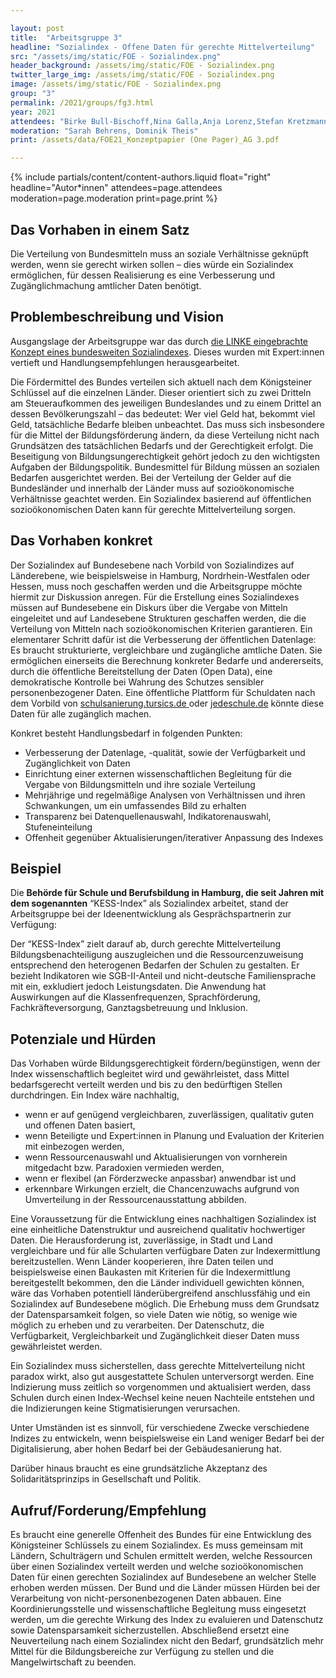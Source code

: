 ```yaml
---

layout: post
title:  "Arbeitsgruppe 3"
headline: "Sozialindex - Offene Daten für gerechte Mittelverteilung"
src: "/assets/img/static/FOE - Sozialindex.png"
header_background: /assets/img/static/FOE - Sozialindex.png
twitter_large_img: /assets/img/static/FOE - Sozialindex.png
image: /assets/img/static/FOE - Sozialindex.png
group: "3"
permalink: /2021/groups/fg3.html
year: 2021
attendees: "Birke Bull-Bischoff,Nina Galla,Anja Lorenz,Stefan Kretzmann,Elisabeth Koch,Denis Schulz,Björn Lefers"
moderation: "Sarah Behrens, Dominik Theis"
print: /assets/data/FOE21_Konzeptpapier (One Pager)_AG 3.pdf

---
```


{% include partials/content/content-authors.liquid float="right" headline="Autor*innen" attendees=page.attendees moderation=page.moderation print=page.print %}

## Das Vorhaben in einem Satz

Die Verteilung von Bundesmitteln muss an soziale Verhältnisse geknüpft werden, wenn sie gerecht wirken sollen – dies würde ein Sozialindex ermöglichen, für dessen Realisierung es eine Verbesserung und Zugänglichmachung amtlicher Daten benötigt.


## Problembeschreibung und Vision

Ausgangslage der Arbeitsgruppe war das durch [die LINKE eingebrachte Konzept eines bundesweiten Sozialindexes](/assets/data/FOE21_Pitch-Leitfaden_Linke.pdf). Dieses wurden mit Expert:innen vertieft und Handlungsempfehlungen herausgearbeitet.

Die Fördermittel des Bundes verteilen sich aktuell nach dem Königsteiner Schlüssel auf die einzelnen Länder. Dieser orientiert sich zu zwei Dritteln am Steueraufkommen des jeweiligen Bundeslandes und zu einem Drittel an dessen Bevölkerungszahl – das bedeutet: Wer viel Geld hat, bekommt viel Geld, tatsächliche Bedarfe bleiben unbeachtet. Das muss sich insbesondere für die Mittel der Bildungsförderung ändern, da diese Verteilung nicht nach Grundsätzen des tatsächlichen Bedarfs und der Gerechtigkeit erfolgt. Die Beseitigung von Bildungsungerechtigkeit gehört jedoch zu den wichtigsten Aufgaben der Bildungspolitik. Bundesmittel für Bildung müssen an sozialen Bedarfen ausgerichtet werden. Bei der Verteilung der Gelder auf die Bundesländer und innerhalb der Länder muss auf sozioökonomische Verhältnisse geachtet werden. Ein Sozialindex basierend auf öffentlichen sozioökonomischen Daten kann für gerechte Mittelverteilung sorgen.


## Das  Vorhaben konkret

Der Sozialindex auf Bundesebene nach Vorbild von Sozialindizes auf Länderebene, wie beispielsweise in Hamburg, Nordrhein-Westfalen oder Hessen, muss noch geschaffen werden und die Arbeitsgruppe möchte hiermit zur Diskussion anregen. Für die Erstellung eines Sozialindexes müssen auf Bundesebene ein Diskurs über die Vergabe von Mitteln eingeleitet und auf Landesebene Strukturen geschaffen werden, die die Verteilung von Mitteln nach sozioökonomischen Kriterien garantieren. Ein elementarer Schritt dafür ist die Verbesserung der öffentlichen Datenlage: Es braucht strukturierte, vergleichbare und zugängliche amtliche Daten. Sie ermöglichen einerseits die Berechnung konkreter Bedarfe und andererseits, durch die öffentliche Bereitstellung der Daten (Open Data), eine demokratische Kontrolle bei Wahrung des Schutzes sensibler personenbezogener Daten. Eine öffentliche Plattform für Schuldaten nach dem Vorbild von [schulsanierung.tursics.de](https://schulsanierung.tursics.de/)<span style="text-decoration:underline;"> </span>oder [jedeschule.de](https://jedeschule.de/) könnte diese Daten für alle zugänglich machen.

Konkret besteht Handlungsbedarf in folgenden Punkten:


* Verbesserung der Datenlage, -qualität, sowie der Verfügbarkeit und Zugänglichkeit von Daten
* Einrichtung einer externen wissenschaftlichen Begleitung für die Vergabe von Bildungsmitteln und ihre soziale Verteilung
* Mehrjährige und regelmäßige Analysen von Verhältnissen und ihren Schwankungen, um ein umfassendes Bild zu erhalten
* Transparenz bei Datenquellenauswahl, Indikatorenauswahl, Stufeneinteilung
* Offenheit gegenüber Aktualisierungen/iterativer Anpassung des Indexes


## Beispiel

Die **Behörde für Schule und Berufsbildung in Hamburg, die seit Jahren mit dem sogenannten** “KESS-Index” als Sozialindex arbeitet, stand der Arbeitsgruppe bei der Ideenentwicklung als Gesprächspartnerin zur Verfügung:

Der “KESS-Index” zielt darauf ab, durch gerechte Mittelverteilung Bildungsbenachteiligung auszugleichen und die Ressourcenzuweisung entsprechend den heterogenen Bedarfen der Schulen zu gestalten. Er bezieht Indikatoren wie SGB-II-Anteil und nicht-deutsche Familiensprache mit ein, exkludiert jedoch Leistungsdaten. Die Anwendung hat Auswirkungen auf die Klassenfrequenzen, Sprachförderung, Fachkräfteversorgung, Ganztagsbetreuung und Inklusion.


## Potenziale und Hürden

Das Vorhaben würde Bildungsgerechtigkeit fördern/begünstigen, wenn der Index wissenschaftlich begleitet wird und gewährleistet, dass Mittel bedarfsgerecht verteilt werden und bis zu den bedürftigen Stellen durchdringen. Ein Index wäre nachhaltig,

* wenn er auf genügend vergleichbaren, zuverlässigen, qualitativ guten und offenen Daten basiert,
* wenn Beteiligte und Expert:innen in Planung und Evaluation der Kriterien mit einbezogen werden,
* wenn Ressourcenauswahl und Aktualisierungen von vornherein mitgedacht bzw. Paradoxien vermieden werden,
* wenn er flexibel (an Förderzwecke anpassbar) anwendbar ist und
* erkennbare Wirkungen erzielt, die Chancenzuwachs aufgrund von Umverteilung in der Ressourcenausstattung abbilden.

Eine Voraussetzung für die Entwicklung eines nachhaltigen Sozialindex ist eine einheitliche Datenstruktur und ausreichend qualitativ hochwertiger Daten. Die Herausforderung ist, zuverlässige, in Stadt und Land vergleichbare und für alle Schularten verfügbare Daten zur Indexermittlung bereitzustellen. Wenn Länder kooperieren, ihre Daten teilen und beispielsweise einen Baukasten mit Kriterien für die Indexermittlung bereitgestellt bekommen, den die Länder individuell gewichten können, wäre das Vorhaben potentiell länderübergreifend anschlussfähig und ein Sozialindex auf Bundesebene möglich. Die Erhebung muss dem Grundsatz der Datensparsamkeit folgen, so viele Daten wie nötig, so wenige wie möglich zu erheben und zu verarbeiten. Der Datenschutz, die Verfügbarkeit, Vergleichbarkeit und Zugänglichkeit dieser Daten muss gewährleistet werden.

Ein Sozialindex muss sicherstellen, dass gerechte Mittelverteilung nicht paradox wirkt, also gut ausgestattete Schulen unterversorgt werden. Eine Indizierung muss zeitlich so vorgenommen und aktualisiert werden, dass Schulen durch einen Index-Wechsel keine neuen Nachteile entstehen und die Indizierungen keine Stigmatisierungen verursachen.

Unter Umständen ist es sinnvoll, für verschiedene Zwecke verschiedene Indizes zu entwickeln, wenn beispielsweise ein Land weniger Bedarf bei der Digitalisierung, aber hohen Bedarf bei der Gebäudesanierung hat.

Darüber hinaus braucht es eine grundsätzliche Akzeptanz des Solidaritätsprinzips in Gesellschaft und Politik.


## Aufruf/Forderung/Empfehlung

Es braucht eine generelle Offenheit des Bundes für eine Entwicklung des Königsteiner Schlüssels zu einem Sozialindex. Es muss gemeinsam mit Ländern, Schulträgern und Schulen ermittelt werden, welche Ressourcen über einen Sozialindex verteilt werden und welche sozioökonomischen Daten für einen gerechten Sozialindex auf Bundesebene an welcher Stelle erhoben werden müssen. Der Bund und die Länder müssen Hürden bei der Verarbeitung von nicht-personenbezogenen Daten abbauen. Eine Koordinierungsstelle und wissenschaftliche Begleitung muss eingesetzt werden, um die gerechte Wirkung des Index zu evaluieren und Datenschutz sowie Datensparsamkeit sicherzustellen. Abschließend ersetzt eine Neuverteilung nach einem Sozialindex nicht den Bedarf, grundsätzlich mehr Mittel für die Bildungsbereiche zur Verfügung zu stellen und die Mangelwirtschaft zu beenden. 
